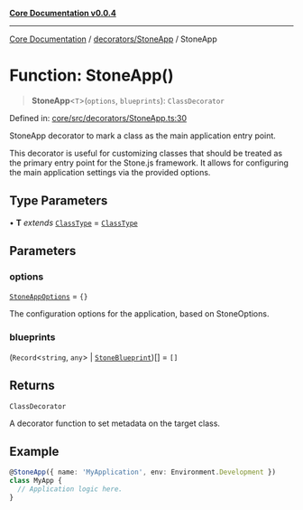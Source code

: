 [**Core Documentation v0.0.4**](../../../README.md)

***

[Core Documentation](../../../modules.md) / [decorators/StoneApp](../README.md) / StoneApp

# Function: StoneApp()

> **StoneApp**\<`T`\>(`options`, `blueprints`): `ClassDecorator`

Defined in: [core/src/decorators/StoneApp.ts:30](https://github.com/stonemjs/core/blob/d2167ff53d508d3a75c05f0cf962180518d3e061/src/decorators/StoneApp.ts#L30)

StoneApp decorator to mark a class as the main application entry point.

This decorator is useful for customizing classes that should be treated as the primary entry point for the Stone.js framework.
It allows for configuring the main application settings via the provided options.

## Type Parameters

• **T** *extends* [`ClassType`](../../../declarations/type-aliases/ClassType.md) = [`ClassType`](../../../declarations/type-aliases/ClassType.md)

## Parameters

### options

[`StoneAppOptions`](../interfaces/StoneAppOptions.md) = `{}`

The configuration options for the application, based on StoneOptions.

### blueprints

(`Record`\<`string`, `any`\> \| [`StoneBlueprint`](../../../options/StoneBlueprint/interfaces/StoneBlueprint.md))[] = `[]`

## Returns

`ClassDecorator`

A decorator function to set metadata on the target class.

## Example

```typescript
@StoneApp({ name: 'MyApplication', env: Environment.Development })
class MyApp {
  // Application logic here.
}
```
